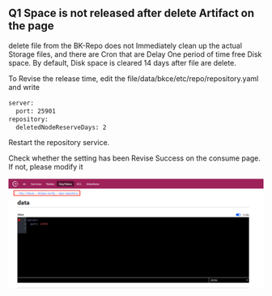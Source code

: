  ## Q1 Space is not released after delete Artifact on the page 

 delete file from the BK-Repo does not Immediately clean up the actual Storage files, and there are Cron that are Delay One period of time free Disk space.  By default, Disk space is cleared 14 days after file are delete. 

 To Revise the release time, edit the file/data/bkce/etc/repo/repository.yaml and write 

```server:
server:
  port: 25901
repository:
  deletedNodeReserveDays: 2
```

 Restart the repository service. 

 Check whether the setting has been Revise Success on the consume page. If not, please modify it 

![](../../assets/repo_consul.png)